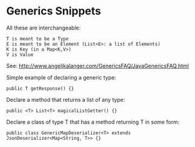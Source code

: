 Generics Snippets
=================

All these are interchangeable:

    T is meant to be a Type
    E is meant to be an Element (List<E>: a list of Elements)
    K is Key (in a Map<K,V>)
    V is Value

See: http://www.angelikalanger.com/GenericsFAQ/JavaGenericsFAQ.html

Simple example of declaring a generic type:

    public T getResponse() {}
    
Declare a method that returns a list of any type:

    public <T> List<T> magicalListGetter() {}
    
Declare a class of type T that has a method returning T in some form:

    public class GenericMapDeserializer<T> extends JsonDeserializer<Map<String, T>> {}
